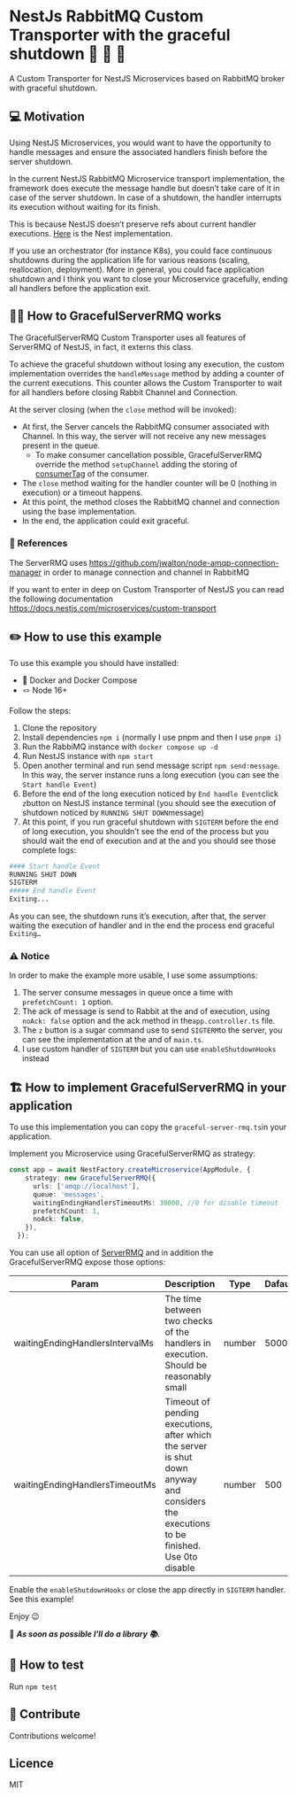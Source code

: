 # NestJs RabbitMQ Custom Transporter with the graceful shutdown 🦁 🐰 🚛

A Custom Transporter for NestJS Microservices based on RabbitMQ broker with graceful shutdown.

## 💻 Motivation

Using NestJS Microservices, you would want to have the opportunity to handle messages and ensure the associated handlers finish before the server shutdown.

In the current NestJS RabbitMQ Microservice transport implementation, the framework does execute the message handle but doesn’t take care of it in case of the server shutdown. In case of a shutdown, the handler interrupts its execution without waiting for its finish.

This is because NestJS doesn’t preserve refs about current handler executions. [Here](https://github.com/nestjs/nest/blob/67d4656623c7dc50f2cfd8d5e963678bcbf77959/packages/microservices/server/server-rmq.ts#L38) is the Nest implementation.

If you use an orchestrator (for instance K8s), you could face continuous shutdowns during the application life for various reasons (scaling, reallocation, deployment). More in general, you could face application shutdown and I think you want to close your Microservice gracefully, ending all handlers before the application exit.

## 👷‍♂️ How to GracefulServerRMQ works

The GracefulServerRMQ Custom Transporter uses all features of ServerRMQ of NestJS, in fact, it externs this class. 

To achieve the graceful shutdown without losing any execution, the custom implementation overrides the `handleMessage` method by adding a counter of the current executions. This counter allows the Custom Transporter to wait for all handlers before closing Rabbit Channel and Connection.

At the server closing (when the `close` method will be invoked):

- At first, the Server cancels the RabbitMQ consumer associated with Channel. In this way, the server will not receive any new messages present in the queue.
    - To make consumer cancellation possible, GracefulServerRMQ override the method `setupChannel` adding the storing of [consumerTag](https://amqp-node.github.io/amqplib/channel_api.html#channel_consume) of the consumer.
- The `close` method waiting for the handler counter will be 0 (nothing in execution) or a timeout happens.
- At this point, the method closes the RabbitMQ channel and connection using the base implementation.
- In the end, the application could exit graceful.

### 📝 References

The ServerRMQ uses https://github.com/jwalton/node-amqp-connection-manager in order to manage connection and channel in RabbitMQ

If you want to enter in deep on Custom Transporter of NestJS you can read the following documentation https://docs.nestjs.com/microservices/custom-transport

## ✏️ How to use this example

To use this example you should have installed:

- 🐬 Docker and Docker Compose
- 🪢 Node 16+

Follow the steps:

1. Clone the repository
2. Install dependencies `npm i` (normally I use pnpm and then I use `pnpm i`)
3. Run the RabbiMQ instance with `docker compose up -d`
4. Run NestJS instance with `npm start`
5. Open another terminal and run send message script `npm send:message`. In this way, the server instance runs a long execution (you can see the `Start handle Event`)
6. Before the end of the long execution noticed by `End handle Event`click `z`button on NestJS instance terminal (you should see the execution of shutdown noticed by `RUNNING SHUT DOWN`message)
7. At this point, if you run graceful shutdown with `SIGTERM` before the end of long execution, you shouldn’t see the end of the process but you should wait the end of execution and at the and you should see those complete logs:

```bash
#### Start handle Event
RUNNING SHUT DOWN
SIGTERM
##### End handle Event
Exiting...
```

As you can see, the shutdown runs it’s execution, after that, the server waiting the execution of handler and in the end the process end graceful `Exiting…`

### ⚠️ Notice

In order to make the example more usable, I use some assumptions:

1. The server consume messages in queue once a time with `prefetchCount: 1` option.
2. The ack of message is send to Rabbit at the and of execution, using `noAck: false` option and the ack method in the`app.controller.ts` file.
3. The `z` button is a sugar command use to send `SIGTERM`to the server, you can see the implementation at the and of `main.ts`.
4. I use custom handler of `SIGTERM` but you can use `enableShutdownHooks` instead

## 🏗️ How to implement GracefulServerRMQ in your application

To use this implementation you can copy the `graceful-server-rmq.ts`in your application.

Implement you Microservice using GracefulServerRMQ as strategy:

```typescript
const app = await NestFactory.createMicroservice(AppModule, {
    strategy: new GracefulServerRMQ({
      urls: ['amqp://localhost'],
      queue: 'messages',
      waitingEndingHandlersTimeoutMs: 30000, //0 for disable timeout
      prefetchCount: 1,
      noAck: false,
    }),
  });
```

You can use all option of [ServerRMQ](https://docs.nestjs.com/microservices/rabbitmq) and in addition the GracefulServerRMQ expose those options:

| Param | Description | Type | Dafault |
| --- | --- | --- | --- |
| waitingEndingHandlersIntervalMs | The time between two checks of the handlers in execution. Should be reasonably small | number | 5000 |
| waitingEndingHandlersTimeoutMs | Timeout of pending executions, after which the server is shut down anyway and considers the executions to be finished. Use 0to disable | number | 500 |

Enable the `enableShutdownHooks` or close the app directly in `SIGTERM` handler. See this example!

Enjoy 😉

🚀 ***As soon as possible I'll do a library 📚.***

## 💉 How to test

Run `npm test` 

## 💬 Contribute

Contributions welcome! 

## Licence

MIT
